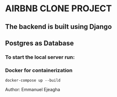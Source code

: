 # AIRBNB CLONE PROJECT

## The backend is built using Django

## Postgres as Database

### To start the local server run:
### Docker for containerization
```
docker-compose up --build

```

Author: Emmanuel Ejeagha
